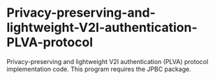 # Privacy-preserving-and-lightweight-V2I-authentication-PLVA-protocol
Privacy-preserving and lightweight V2I authentication (PLVA) protocol implementation code.
This program requires the JPBC package.
